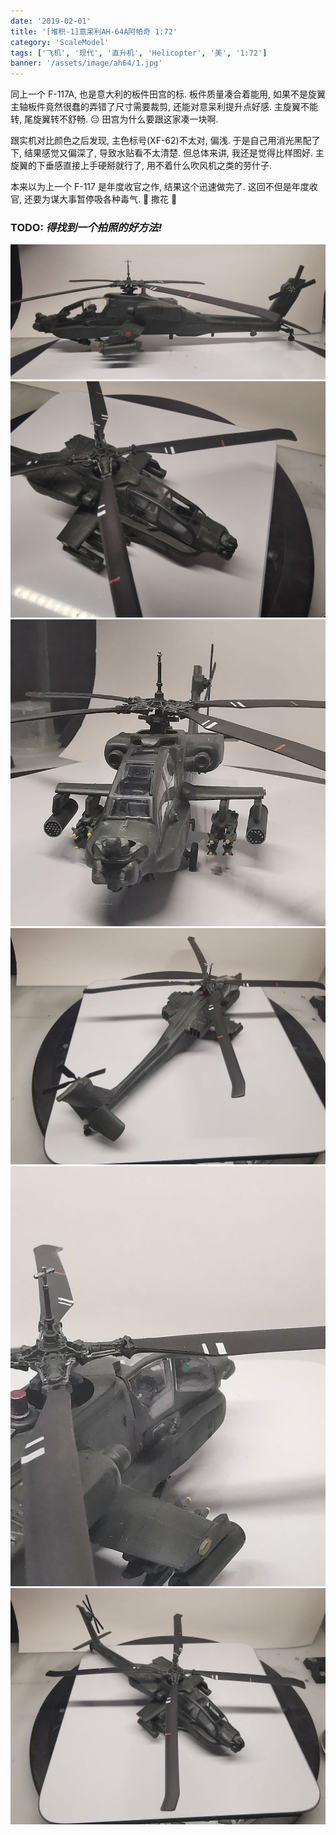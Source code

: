 ```yaml
---
date: '2019-02-01'
title: '[堆积-1]意呆利AH-64A阿帕奇 1:72'
category: 'ScaleModel'
tags: ['飞机', '现代', '直升机', 'Helicopter', '美', '1:72']
banner: '/assets/image/ah64/1.jpg'
---
```


同上一个 F-117A, 也是意大利的板件田宫的标. 板件质量凑合着能用, 如果不是旋翼主轴板件竟然很蠢的弄错了尺寸需要裁剪, 还能对意呆利提升点好感. 主旋翼不能转, 尾旋翼转不舒畅. 😔 田宫为什么要跟这家凑一块啊.

跟实机对比颜色之后发现, 主色标号(XF-62)不太对, 偏浅. 于是自己用消光黑配了下, 结果感觉又偏深了, 导致水贴看不太清楚. 但总体来讲, 我还是觉得比样图好. 主旋翼的下垂感直接上手硬掰就行了, 用不着什么吹风机之类的劳什子.

本来以为上一个 F-117 是年度收官之作, 结果这个迅速做完了. 这回不但是年度收官, 还要为谋大事暂停吸各种毒气. 🎉 撒花 🎉

### TODO: _得找到一个拍照的好方法!_

![1](/assets/image/ah64/1.jpg)
![2](/assets/image/ah64/2.jpg)
![3](/assets/image/ah64/3.jpg)
![4](/assets/image/ah64/4.jpg)
![4](/assets/image/ah64/5.jpg)
![4](/assets/image/ah64/6.jpg)
